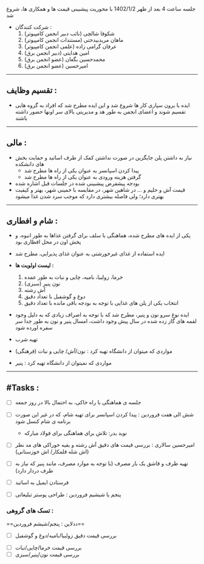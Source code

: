 جلسه ساعت 4 بعد از ظهر 1402/1/2 با محوریت پیشبینی قیمت ها و همکاری ها، شروع شد

* شرکت کنندگان :
	1. شکوفا شالچی (نائب دبیر انجمن کامپیوتر)
	2. ماهان مریدبیدختی (مستندات انجمن کامپیوتر)
	3. عرفان گرامی زاده (علمی انجمن کامپیوتر)
	4. امین هدایتی (دبیر انجمن برق)
	5. محمدحسین بگعان (عضو انجمن برق)
	6. امیرحسین (عضو انجمن برق)

---
## تقسیم وظایف :

* ایده با برون سپاری کار ها شروع شد و این ایده مطرح شد که افراد به گروه هایی تقسیم شوند و اعضای انجمن به طور هد و مدیریتی بالای سر اونها حضور داشته باشند


---
## مالی :

* نیاز به داشتن پلن جایگزین در صورت نداشتن کمک از طرف اساتید و حمایت بخش های دانشکده
	* پیدا کردن اسپانسر به عنوان یکی از راه ها مطرح شد
	* گرفتن هزینه ورودی به عنوان یکی از راه ها مطرح شد
* بودجه پیشفرض پیشبینی شده در جلسات قبل اشاره شده
* قیمت آش و حلیم و ... در شاهین شهر، در مقایسه با خمینی شهر، بهتر و کیفیت بهتری دارد؛ ولی فاصله بیشتری دارد که موجب سرد شدن غذا میشود


---
## شام و افطاری :

* یکی از ایده های مطرح شده، هماهنگی با سلف برای گرفتن غذاها به طور انبوه، و پخش اون در محل افطاری بود
* ایده استفاده از غذای غیرخورشتی به عنوان غذای پذیرایی، مطرح شد
* **لیست اولویت ها :**
	1. خرما، زولبیا، بامیه، چایی و نبات به طور عمده
	2. نون پنیر (سبزی)
	3. آش رشته
	4. دوغ و گوشفیل با تعداد دقیق
	5. انتخاب یکی از پلن های غذایی با توجه به بودجه باقی مانده با تعداد دقیق
* ایده نوع سرو نون و پنیر، مطرح شد که با توجه به اصراف زیادی که به دلیل وجود لقمه های گاز زده شده در سال پیش وجود داشت، امسال پنیر و نون به طور جدا سر سفره اورده شود
* تهیه شرب

* مواردی که میتوان از دانشگاه تهیه کرد : نون/آش/ چایی و نبات (فرهنگی)
* مواردی که نمیتوان از دانشگاه تهیه کرد : پنیر


---
## #Tasks :

- [ ] جلسه ی هماهنگی با راه خاکی، به احتمال بالا در روز جمعه
- [ ] شش الی هفت فروردین : پیدا کردن اسپانسر برای تهیه شام، که در غیر این صورت برنامه ی شام کنسل شود
	* نوید بدر: تلاش برای هماهنگی برای فولاد مبارکه
- [ ] امیرحسین سالاری : بررسی قیمت های دقیق آش رشته و بقیه خوراکی های مد نظر (اش شله قلمکار/ اش خوزستانی)
- [ ] تهیه ظرف و قاشق یک بار مصرف (با توجه به موارد مصرف، مانند پنیر که نیاز به ظرف دردار دارد)
- [ ] فرستادن ایمیل به اساتید
- [ ] پنجم یا شیشیم فروردین : طراحی پوستر تبلیغاتی


### تسک های گروهی :

==ددلاین : پنجم/شیشم فروردین==

* [ ] بررسی قیمت دقیق زولبیا/بامیه/دوغ و گوشفیل
- [ ] بررسی قیمت خرما/چایی/نبات
- [ ] بررسی قیمت نون/پنیر/سبزی